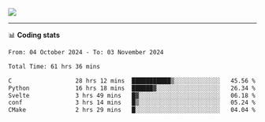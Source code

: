 <picture>
  <source
  srcset="https://github-readme-stats.vercel.app/api?username=sant0s12&show_icons=true&theme=dark"
  media="(prefers-color-scheme: dark)"
  />
  <source
  srcset="https://github-readme-stats.vercel.app/api?username=sant0s12&show_icons=true"
  media="(prefers-color-scheme: light)"
  />
  <img src="https://github-readme-stats.vercel.app/api?username=sant0s12&show_icons=true" />
</picture>

---

📊 **Coding stats**

<!--START_SECTION:waka-->

```txt
From: 04 October 2024 - To: 03 November 2024

Total Time: 61 hrs 36 mins

C                  28 hrs 12 mins  ███████████▒░░░░░░░░░░░░░   45.56 %
Python             16 hrs 18 mins  ██████▓░░░░░░░░░░░░░░░░░░   26.34 %
Svelte             3 hrs 49 mins   █▓░░░░░░░░░░░░░░░░░░░░░░░   06.18 %
conf               3 hrs 14 mins   █▒░░░░░░░░░░░░░░░░░░░░░░░   05.24 %
CMake              2 hrs 29 mins   █░░░░░░░░░░░░░░░░░░░░░░░░   04.04 %
```

<!--END_SECTION:waka-->
